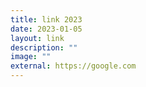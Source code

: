 ```yaml
---
title: link 2023
date: 2023-01-05
layout: link
description: ""
image: ""
external: https://google.com
---
```

